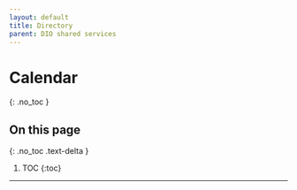 ```yaml
---
layout: default
title: Directory
parent: DIO shared services
---
```


# Calendar
{: .no_toc }

## On this page
{: .no_toc .text-delta }

1. TOC
{:toc}

---
